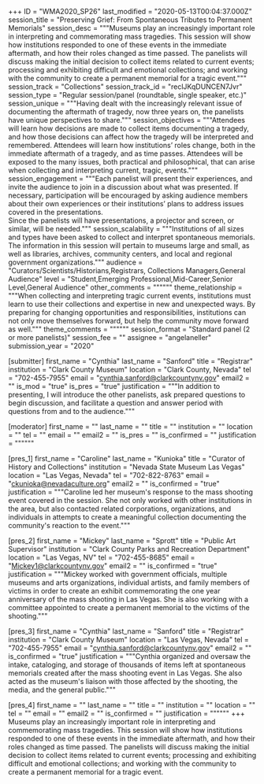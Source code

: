 +++
ID = "WMA2020_SP26"
last_modified = "2020-05-13T00:04:37.000Z"
session_title = "Preserving Grief: From Spontaneous Tributes to Permanent Memorials"
session_desc = """Museums play an increasingly important role in interpreting and commemorating mass tragedies. This session will show how institutions responded to one of these events in the immediate aftermath, and how their roles changed as time passed. The panelists will discuss making the initial decision to collect items related to current events; processing and exhibiting  difficult and emotional collections; and working with the community to create a permanent memorial for a tragic event."""
session_track = "Collections"
session_track_id = "reclJKqDUNCEN7Jvr"
session_type = "Regular session/panel (roundtable, single speaker, etc.)"
session_unique = """Having dealt with the increasingly relevant issue of documenting the aftermath of tragedy, now three years on, the panelists have unique perspectives to share."""
session_objectives = """Attendees will learn how decisions are made to collect items documenting a tragedy, and how those decisions can affect how the tragedy will be interpreted and remembered. Attendees will learn how institutions’ roles change, both in the immediate aftermath of a tragedy, and as time passes. Attendees will be exposed to the many issues, both practical and philosophical, that can arise when collecting and interpreting current, tragic, events."""
session_engagement = """Each panelist will present their experiences, and invite the audience to join in a discussion about what was presented.  If necessary, participation will be encouraged by asking audience members about their own experiences or their institutions’ plans to address issues covered in the presentations.<br>Since the panelists will have presentations, a projector and screen, or similar, will be needed."""
session_scalability = """Institutions of all sizes and types have been asked to collect and interpret spontaneous memorials. The information in this session will pertain to museums large and small, as well as libraries, archives, community centers, and local and regional government organizations."""
audience = "Curators/Scientists/Historians,Registrars, Collections Managers,General Audience"
level = "Student,Emerging Professional,Mid-Career,Senior Level,General Audience"
other_comments = """"""
theme_relationship = """When collecting and interpreting tragic current events, institutions must learn to use their collections and expertise in new and unexpected ways. By preparing for changing opportunities and responsibilities, institutions can not only move themselves forward, but help the community move forward as well."""
theme_comments = """"""
session_format = "Standard panel (2 or more panelists)"
session_fee = ""
assignee = "angelaneller"
submission_year = "2020"

[submitter]
first_name = "Cynthia"
last_name = "Sanford"
title = "Registrar"
institution = "Clark County Museum"
location = "Clark County, Nevada"
tel = "702-455-7955"
email = "cynthia.sanford@clarkcountynv.gov"
email2 = ""
is_mod = "true"
is_pres = "true"
justification = """In addition to presenting, I will introduce the other panelists, ask prepared questions to begin discussion, and facilitate a question and answer period with questions from and to the audience."""

[moderator]
first_name = ""
last_name = ""
title = ""
institution = ""
location = ""
tel = ""
email = ""
email2 = ""
is_pres = ""
is_confirmed = ""
justification = """"""

[pres_1]
first_name = "Caroline"
last_name = "Kunioka"
title = "Curator of History and Collections"
institution = "Nevada State Museum Las Vegas"
location = "Las Vegas, Nevada"
tel = "702-822-8763"
email = "ckunioka@nevadaculture.org"
email2 = ""
is_confirmed = "true"
justification = """Caroline led her museum's response to the mass shooting event covered in the session. She not only worked with other institutions in the area, but also contacted related corporations, organizations, and individuals in attempts to create a meaningful collection documenting the community's reaction to the event."""

[pres_2]
first_name = "Mickey"
last_name = "Sprott"
title = "Public Art Supervisor"
institution = "Clark County Parks and Recreation Department"
location = "Las Vegas, NV"
tel = "702-455-8685"
email = "Mickey1@clarkcountynv.gov"
email2 = ""
is_confirmed = "true"
justification = """Mickey  worked with government officials, multiple museums and arts organizations, individual artists, and family members of victims in order to create an exhibit commemorating the one year anniversary of the mass shooting in Las Vegas. She is also working with a committee appointed to create a permanent memorial to the victims of the shooting."""

[pres_3]
first_name = "Cynthia"
last_name = "Sanford"
title = "Registrar"
institution = "Clark County Museum"
location = "Las Vegas, Nevada"
tel = "702-455-7955"
email = "cynthia.sanford@clarkcountynv.gov"
email2 = ""
is_confirmed = "true"
justification = """Cynthia organized and oversaw the intake, cataloging, and storage of thousands of items left at spontaneous memorials created after the mass shooting event in Las Vegas. She also acted as the museum's liaison with those affected by the shooting, the media, and the general public."""

[pres_4]
first_name = ""
last_name = ""
title = ""
institution = ""
location = ""
tel = ""
email = ""
email2 = ""
is_confirmed = ""
justification = """"""
+++
Museums play an increasingly important role in interpreting and commemorating mass tragedies. This session will show how institutions responded to one of these events in the immediate aftermath, and how their roles changed as time passed. The panelists will discuss making the initial decision to collect items related to current events; processing and exhibiting  difficult and emotional collections; and working with the community to create a permanent memorial for a tragic event.